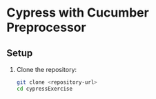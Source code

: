 # Cypress with Cucumber Preprocessor

## Setup
1. Clone the repository:
   ```bash
   git clone <repository-url>
   cd cypressExercise 
